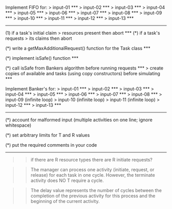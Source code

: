                 
Implement FIFO for:
        > input-01 ***
        > input-02 ***
        > input-03 ***
        > input-04 ***
        > input-05 ***
        > input-06 ***
        > input-07 ***
        > input-08 ***
        > input-09 ***
        > input-10 ***
        > input-11 ***
        > input-12 ***
        > input-13 *** 
        
---------------------------------------------------------

(1) if a task's initial claim > resources present then abort ***
(*) if a task's requests > its claims then abort 


(*) write a getMaxAdditionalRequest() function for the Task class ***

(*) implement isSafe() function ***

(*) call isSafe from Bankers algorithm before running requests ***
        > create copies of available and tasks (using copy constructors) before simulating ***


Implement Banker's for:
        > input-01 ***
        > input-02 ***
        > input-03 ***
        > input-04 ***
        > input-05 ***
        > input-06 ***
        > input-07 ***
        > input-08 ***
        > input-09 (infinite loop)
        > input-10 (infinite loop)
        > input-11 (infinite loop)
        > input-12 ***
        > input-13 ***


---------------------------------------------------------


(*) account for malformed input (multiple activities on one line; ignore whitespace) 

(*) set arbitrary limits for T and R values 

(*) put the required comments in your code 

---------------------------------------------------------------

>> if there are R resource types there are R initiate requests? 

>> The manager can process one activity (initiate, request, or release) for each task in one cycle.
   However, the terminate activity does NO T require a cycle.
   
>> The delay value represents the number of cycles between the completion of the previous activity for this
   process and the beginning of the current activity. 
   
   
   
   
   
   
   
   
   
   
   
   
   